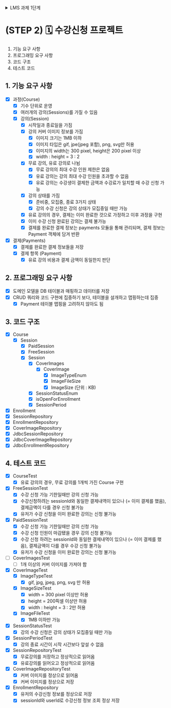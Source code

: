 <details>
<summary>LMS 과제 1단계</summary>

# LMS 과제 1단계
## 신규 추가된 모델
- [x] `Answers` : `answer`을 `List`로 저장
- [x] `TimeStrategy` : 현재 시각을 만들어내는 전략 패턴
- [x] `LocalDateTimeProvider` : 현재 시각을 `LocalDateTime.now()`로 만들어내는 전략 패턴

## 문제 요구사항 목록
### 질문 삭제하기 요구사항 (STEP2)
- [x] 질문 데이터를 삭제하는 것이 아닌, 데이터의 상태를 삭제 상태(deleted - boolean type)로 변경
- [x] 삭제가 가능한 조건은 아래와 같음
  - [x] 로그인 사용자와 질문한 사람이 같아야 함
  - [x] 답변이 없어야 함
  - [x] 단, 질문자와 답변글의 모든 답변자가 같은 경우 삭제 가능
    - [x] 질문자와 답변자가 다른 경우, 삭제 불가능
- [x] 질문을 삭제할 때 답변 또한 삭제해아하며, 답변의 삭제 또한 삭제 상태(deleted)를 변경
- [x] 질문과 답변 삭제 이력에 대한 정보를 `DeleteHistory`를 활용해 남김

### 리펙터링 요구사항 (STEP3)
- [x] QnaService의 deleteQuestion() 메서드에 단위 테스트 가능한 코드(핵심 비지니스 로직)를 도메인 모델 객체에 구현
- [x] QnaService의 비지니스 로직을 도메인 모델로 이동하는 리팩터링을 진행할 때 TDD로 구현
- [x] QnaService의 deleteQuestion() 메서드에 대한 단위 테스트는 src/test/java 폴더 nextstep.qna.service.QnaServiceTest이며,
  도메인 모델로 로직을 이동한 후에도 QnaServiceTest의 모든 테스트는 통과해야 함
- [x] 도메인 모델의 TC의 경우, No Mock으로 테스트 코드 작성

### 요구사항 변경 (STEP4)
- [x] 강의가 진행 중인 상태에서도 수강신청이 가능
  - [x] 강의 진행 상태(준비중, 진행중, 종료)와 모집 상태(비모집중, 모집중)로 상태값을 분리
- [x] 강의는 하나 이상의 커버 이미지를 가질 수 있음
- [ ] 우테코(무료), 우테캠 PRO(유료)와 같이 선발된 인원만 수강 가능
  - [ ] 강사는 수강신청한 사람 중 선발된 인원에 대해서만 수강 승인이 가능
  - [ ] 강사는 수강신청한 사람 중 선발되지 않은 사람은 수강 취소 가능

### 조건
- [x] get 메서드 사용없이, 메세지를 보내기
- [x] 일급 컬렉션 사용 (Question의 List를 일급 컬렉션으로 구현)
- [x] 3개 이상 인스턴스 변수를 가진 클래스를 사용하지 않기
- [x] 도메인 모델에 setter 사용하지 않기
- [ ] 리펙터링시 컴파일 에러와 기존의 단위 테스트의 실패를 최소화하며 점진적인 리펙터링 진행
- [ ] DB테이블에 데이터가 존재한다는 가정하에, 즉, 기존에 쌓인 데이터를 제거하지 않은 상태로 리펙터링

</details>

# (STEP 2) 🗓️ 수강신청 프로젝트
1. 기능 요구 사항
2. 프로그래밍 요구 사항
3. 코드 구조
4. 테스트 코드

## 1. 기능 요구 사항
- [x] 과정(Course)
  - [x] 기수 단위로 운영
  - [x] 여러개의 강의(Sessions)를 가질 수 있음
  - [x] 강의(Session)
    - [x] 시작일과 종료일을 가짐
    - [x] 강의 커버 이미지 정보를 가짐
      - [x] 이미지 크기는 1MB 이하
      - [x] 이미지 타입은 gif, jpe(jpeg 포함), png, svg만 허용
      - [x] 이미지의 width는 300 pixel, height은 200 pixel 이상
      - [x] width : height = 3 : 2
    - [x] 무료 강의, 유료 강의로 나뉨
      - [x] 무료 강의의 최대 수강 인원 제한은 없음
      - [x] 유료 강의는 강의 최대 수강 인원을 초과할 수 없음
      - [x] 유료 강의는 수강생이 결제한 금액과 수강료가 일치할 때 수강 신청 가능
    - [x] 강의 상태를 가짐
      - [x] 준비중, 모집중, 종료 3가지 상태
      - [x] 강의 수강 신청은 강의 상태가 모집중일 때만 가능
    - [x] 유료 강의의 경우, 결제는 이미 완료한 것으로 가정하고 이후 과정을 구현
    - [x] 이미 수강 신청 완료된 강의는 결제 불가능
    - [x] 결제를 완료한 결제 정보는 payments 모듈을 통해 관리되며, 결제 정보는 Payment 객체에 담겨 반환
- [x] 결제(Payments)
  - [x] 결제를 완료한 결제 정보들을 저장
  - [x] 결제 항목 (Payment)
    - [x] 유료 강의 비용과 결제 금액이 동일한지 판단

## 2. 프로그래밍 요구 사항
- [x] 도메인 모델을 DB 테이블과 매핑하고 데이터를 저장
- [x] CRUD 쿼리와 코드 구현에 집중하기 보다, 테이블을 설개하고 맵핑하는데 집중
  - [x] Payment 테이블 맵핑을 고려하지 않아도 됨

## 3. 코드 구조
- [x] Course
  - [x] Session
    - [x] PaidSession
    - [x] FreeSession
    - [x] Session
      - [x] CoverImages
        - [x] CoverImage
          - [x] ImageTypeEnum
          - [x] ImageFileSize
          - [x] ImageSize (단위 : KB)
      - [x] SessionStatusEnum
      - [x] isOpenForEnrollment
      - [x] SessionPeriod
- [x] Enrollment
- [x] SessionRepository
- [x] EnrollmentRepository
- [x] CoverImageRepository
- [x] JdbcSessionRepository
- [x] JdbcCoverImageRepository
- [x] JdbcEnrollmentRepository

## 4. 테스트 코드
- [x] CourseTest
  - [x] 유료 강의의 경우, 무료 강의를 1개씩 가진 Course 구현
- [x] FreeSessionTest
  - [x] 수강 신청 가능 기한일때만 강의 신청 가능
  - [x] 수강신청하려는 sessionId와 동일한 결제내역이 있으나 (= 이미 결제를 했음), 결제금액이 다를 경우 신청 불가능
  - [x] 유저가 수강 신청을 이미 완료한 강의는 신청 불가능
- [x] PaidSessionTest
  - [x] 수강 신청 가능 기한일때만 강의 신청 가능
  - [x] 수강 신청 인원이 마감됐을 경우 강의 신청 불가능
  - [x] 수강 신청 하려는 sessionId와 동일한 결제내역이 있으나 (= 이미 결제를 했음), 결제금액이 다를 경우 수강 신청 불가능
  - [x] 유저가 수강 신청을 이미 완료한 강의는 신청 불가능
- [ ] CoverImagesTest
  - [ ] 1개 이상의 커버 이미지를 가져야 함
- [x] CoverImageTest
  - [x] ImageTypeTest
    - [x] gif, jpg, jpeg, png, svg 만 허용
  - [x] ImageSizeTest
    - [x] width = 300 pixel 이상만 허용
    - [x] height = 200픽셀 이상만 허용
    - [x] width : height = 3 : 2만 허용
  - [x] ImageFileTest
    - [x] 1MB 이하만 가능
- [x] SessionStatusTest
  - [x] 강의 수강 신청은 강의 상태가 모집중일 때만 가능
- [x] SessionPeriodTest
  - [x] 강의 종료 시간이 시작 시간보다 앞설 수 없음
- [x] SessionRepositoryTest
  - [x] 무료강의를 저장하고 정상적으로 읽어옴
  - [x] 유료강의를 읽어오고 정상적으로 읽어옴
- [x] CoverImageRepositoryTest
  - [x] 커버 이미지를 정상으로 읽어옴
  - [x] 커버 이미지를 정상으로 저장
- [x] EnrollmentRepository
  - [x] 유저의 수강신청 정보를 정상으로 저장
  - [x] sessionId와 userId로 수강신청 정보 조회 정상 저장
